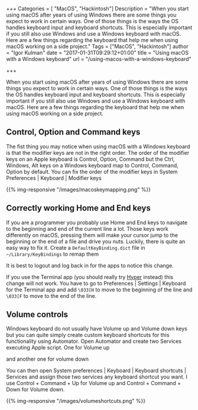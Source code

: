 ﻿+++
Categories = [ "MacOS", "Hackintosh"]
Description = "When you start using macOS after years of using Windows there are some things you expect to work in certain ways. One of those things is the ways the OS handles keyboard input and keyboard shortcuts. This is especially important if you still also use Windows and use a Windows keyboard with macOS. Here are a few things regarding the keyboard that help me when using macOS working on a side project."
Tags = ["MacOS", "Hackintosh"]
author = "Igor Kulman"
date = "2017-01-31T09:29:12+01:00"
title = "Using macOS with a Windows keyboard"
url = "/using-macos-with-a-windows-keyboard"

+++

When you start using macOS after years of using Windows there are some things you expect to work in certain ways. One of those things is the ways the OS handles keyboard input and keyboard shortcuts. This is especially important if you still also use Windows and use a Windows keyboard with macOS. Here are a few things regarding the keyboard that help me when using macOS working on a side project.

## Control, Option and Command keys

The fist thing you may notice when using macOS with a Windows keyboard is that the modifier keys are not in the right order. The order of the modifier keys on an Apple keyboard is Control, Option, Command but the Ctrl, Windows, Alt keys on a Windows keyboard map to Control, Command, Option by default. You can fix the order of the modifier keys in System Preferences | Keyboard | Modifier keys

{{% img-responsive "/images/macoskeymapping.png" %}}

<!--more-->

## Correctly working Home and End keys

If you are a programmer you probably use Home and End keys to navigate to the beginning and end of the current line a lot. Those keys work differently on macOS, pressing them will make your cursor jump to the beginning or the end of a file and drive you nuts. Luckily, there is quite an easy way to fix it. Create a `DefaultKeyBinding.dict` file in `~/Library/KeyBindings` to remap them

<div data-gist="8b7ccbb32a639b7fdb2efaa5f4b02d6d"></div>

It is best to logout and log back in for the apps to notice this change.

If you use the Terminal app (you should really try [Hyper](https://hyper.is/) instead) this change will not work. You have to go to Preferences | Settings | Keyboard for the Terminal app and add `\033[H` to move to the beginning of the line and `\033[F` to move to the end of the line.

## Volume controls

Windows keyboard do not usually have Volume up and Volume down keys but you can quite simply create custom keyboard shortcuts for this functionality using Automator. Open Automator and create two Services executing Apple script. One for Volume up

<div data-gist="871c92d9fdadf8dea25d4bbbae28ce66" data-file="volumeup.applescript"></div>

and another one for volume down

<div data-gist="871c92d9fdadf8dea25d4bbbae28ce66" data-file="volumedown.applescript"></div>

You can then open System preferences | Keyboard | Keyboard shortcuts | Services and assign those two services any keyboard shortcut you want. I use Control + Command + Up for Volume up and Control + Command + Down for Volume down.

{{% img-responsive "/images/volumeshortcuts.png" %}}
